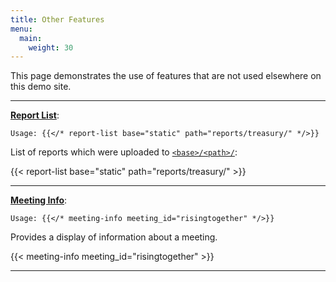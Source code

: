 ```yaml
---
title: Other Features
menu:
  main:
    weight: 30
---
```


This page demonstrates the use of features that are not used elsewhere on this demo site.

---

**[Report List](https://recoverysource.net/aamodule/usage.html#report-list)**:

```jinja
Usage: {{</* report-list base="static" path="reports/treasury/" */>}}
```

List of reports which were uploaded to [``<base>/<path>/``](https://github.com/recoverysource/aamod/tree/master/exampleSite/static/reports/treasury/):

{{< report-list base="static" path="reports/treasury/" >}}

---

**[Meeting Info](https://recoverysource.net/aamodule/usage.html#meeting-info)**:

```jinja
Usage: {{</* meeting-info meeting_id="risingtogether" */>}}
```

Provides a display of information about a meeting.

{{< meeting-info meeting_id="risingtogether" >}}

---

